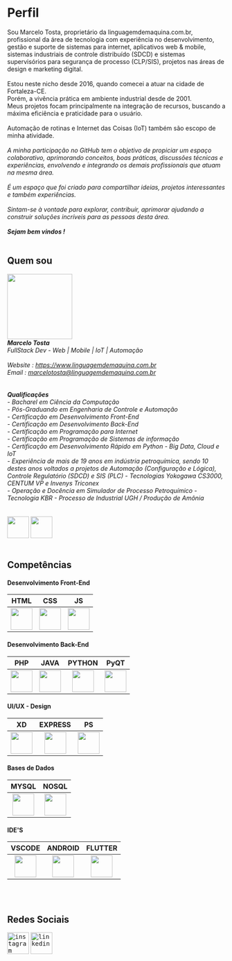 # Perfil

Sou Marcelo Tosta, proprietário da linguagemdemaquina.com.br, profissional da área de tecnologia com experiência no desenvolvimento, gestão e suporte de sistemas para internet, aplicativos web & mobile, sistemas industriais de controle distribuído (SDCD) e sistemas supervisórios para segurança de processo (CLP/SIS), projetos nas áreas de design e marketing digital.
<br>
<br>
Estou neste nicho desde 2016, quando comecei a atuar na cidade de Fortaleza-CE. 
<br>
Porém, a vivência prática em ambiente industrial desde de 2001.
<br>
Meus projetos focam principalmente na integração de recursos, buscando a máxima eficiência e praticidade para o usuário. 
<br>
<br>
Automação de rotinas e Internet das Coisas (IoT) também são escopo de minha atividade.
<br>
<br>
*A minha participação no GitHub tem o objetivo de propiciar um espaço colaborativo, aprimorando conceitos, boas práticas, discussões técnicas e experiências, envolvendo e integrando os demais profissionais que atuam na mesma área. 
<br>
<br>
É um espaço que foi criado para compartilhar ideias, projetos interessantes e também experiências. 
<br>
<br>
Sintam-se à vontade para explorar, contribuir, aprimorar ajudando a construir soluções incríveis para as pessoas desta área.*
<br>
<br>
***Sejam bem vindos !***
<br>
<br>

## Quem sou ##

<kbd><img id="foto_pessoal" width="150px" height="150px" src="https://www.linguagemdemaquina.com.br/2025/imagens/foto_pessoal.jpg"></kbd>
<br>
***Marcelo Tosta***
<br>
*FullStack Dev - Web | Mobile | IoT | Automação*
<br>
<br>
*Website : https://www.linguagemdemaquina.com.br*
<br>
*Email : marcelotosta@linguagemdemaquina.com.br*
<br>
<br>
<br>
***Qualificações***
<br>
*- Bacharel em Ciência da Computação*
<br>
*- Pós-Graduando em Engenharia de Controle e Automação*
<br>
*- Certificação em Desenvolvimento Front-End*
<br>
*- Certificação em Desenvolvimento Back-End*
<br>
*- Certificação em Programação para Internet*
<br>
*- Certificação em Programação de Sistemas de informação*
<br>
*- Certificação em Desenvolvimento Rápido em Python - Big Data, Cloud e IoT*
<br>
*- Experiência de mais de 19 anos em indústria petroquímica, sendo 10 destes anos voltados a projetos de Automação (Configuração e Lógica), Controle Regulatório (SDCD) e SIS (PLC) - Tecnologias Yokogawa CS3000, CENTUM VP e Invenys Triconex*
<br>
*- Operação e Docência em Simulador de Processo Petroquímico - Tecnologia KBR - Processo de Industrial UGH / Produção de Amônia*
<br>
<br>
<br>
<kbd><img id="avatar" width="50px" height="50px" src="https://www.linguagemdemaquina.com.br/conteudo_github/icones/icone_avatar.png"></kbd>
<kbd><img id="logomarca" width="50px" height="50px" src="https://www.linguagemdemaquina.com.br/conteudo_github/icones/icone_logomarca_pequena.png"></kbd>
<br>
<br>

## Competências ##

#### Desenvolvimento Front-End ####

|HTML|CSS|JS|
|:-------:|:--------:|:--------:|
|<kbd><img id="html5" width="50px" height="50px" src="https://www.linguagemdemaquina.com.br/conteudo_github/icones/icone_html.png"></kbd>|<kbd><img id="css3" width="50px" height="50px" src="https://www.linguagemdemaquina.com.br/conteudo_github/icones/icone_css.png"></kbd>|<kbd><img id="js" width="50px" height="50px" src="https://www.linguagemdemaquina.com.br/conteudo_github/icones/icone_js.png"></kbd>|


#### Desenvolvimento Back-End ####

|PHP|JAVA|PYTHON|PyQT|
|:-------:|:--------:|:--------:|:--------:|
|<kbd><img id="php" width="50px" height="50px" src="https://www.linguagemdemaquina.com.br/conteudo_github/icones/icone_php.png"></kbd>|<kbd><img id="java" width="50px" height="50px" src="https://www.linguagemdemaquina.com.br/conteudo_github/icones/icone_java.png"></kbd>|<kbd><img id="python" width="50px" height="50px" src="https://www.linguagemdemaquina.com.br/conteudo_github/icones/icone_python.png"></kbd>|<kbd><img id="qt5" width="50px" height="50px" src="https://www.linguagemdemaquina.com.br/conteudo_github/icones/icone_pyqt.png"></kbd>|


#### UI/UX - Design ####

|XD|EXPRESS|PS|
|:-------:|:--------:|:--------:|
|<kbd><img id="xd" width="50px" height="50px" src="https://www.linguagemdemaquina.com.br/conteudo_github/icones/icone_xd.png"></kbd>|<kbd><img id="adobe_express" width="50px" height="50px" src="https://www.linguagemdemaquina.com.br/conteudo_github/icones/icone_adobeexpress.png"></kbd>|<kbd><img id="js" width="50px" height="50px" src="https://www.linguagemdemaquina.com.br/conteudo_github/icones/icone_ps.png"></kbd>| 


#### Bases de Dados ####

|MYSQL|NOSQL|
|:-------:|:--------:|
|<kbd><img id="mysql" width="50px" height="50px" src="https://www.linguagemdemaquina.com.br/conteudo_github/icones/icone_mysql.png"></kbd>|<kbd><img id="nosql" width="50px" height="50px" src="https://www.linguagemdemaquina.com.br/conteudo_github/icones/icone_nosql.png"></kbd>|

#### IDE'S ####

|VSCODE|ANDROID|FLUTTER|
|:-------:|:--------:|:--------:|
|<kbd><img id="vscode" width="50px" height="50px" src="https://www.linguagemdemaquina.com.br/conteudo_github/icones/icone_vscode.png"></kbd>|<kbd><img id="android" width="50px" height="50px" src="https://www.linguagemdemaquina.com.br/conteudo_github/icones/icone_android.png"></kbd>|<kbd><img id="flutter" width="50px" height="50px" src="https://www.linguagemdemaquina.com.br/conteudo_github/icones/icone_flutter.png"></kbd>|

<br>
<br>

## Redes Sociais ##
[<kbd><img alt="instagram" width="50px" height="50px" src="https://www.linguagemdemaquina.com.br/conteudo_github/icones/icone_instagram.png" /></kbd>](https://www.instagram.com/linguagemdemaquina/)
[<kbd><img alt="linkedin" width="50px" height="50px" src="https://www.linguagemdemaquina.com.br/conteudo_github/icones/icone_linkedin.png" /></kbd>](https://www.linkedin.com/in/marcelotostadesantana/)
